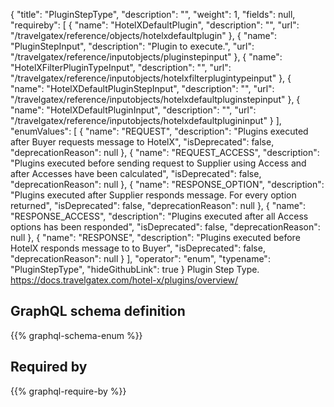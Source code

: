 {
  "title": "PluginStepType",
  "description": "",
  "weight": 1,
  "fields": null,
  "requireby": [
    {
      "name": "HotelXDefaultPlugin",
      "description": "",
      "url": "/travelgatex/reference/objects/hotelxdefaultplugin"
    },
    {
      "name": "PluginStepInput",
      "description": "Plugin to execute.",
      "url": "/travelgatex/reference/inputobjects/pluginstepinput"
    },
    {
      "name": "HotelXFilterPluginTypeInput",
      "description": "",
      "url": "/travelgatex/reference/inputobjects/hotelxfilterplugintypeinput"
    },
    {
      "name": "HotelXDefaultPluginStepInput",
      "description": "",
      "url": "/travelgatex/reference/inputobjects/hotelxdefaultpluginstepinput"
    },
    {
      "name": "HotelXDefaultPluginInput",
      "description": "",
      "url": "/travelgatex/reference/inputobjects/hotelxdefaultplugininput"
    }
  ],
  "enumValues": [
    {
      "name": "REQUEST",
      "description": "Plugins executed after Buyer requests message to HotelX",
      "isDeprecated": false,
      "deprecationReason": null
    },
    {
      "name": "REQUEST_ACCESS",
      "description": "Plugins executed before sending request to Supplier using Access and after Accesses have been calculated",
      "isDeprecated": false,
      "deprecationReason": null
    },
    {
      "name": "RESPONSE_OPTION",
      "description": "Plugins executed after Supplier responds message. For every option returned",
      "isDeprecated": false,
      "deprecationReason": null
    },
    {
      "name": "RESPONSE_ACCESS",
      "description": "Plugins executed after all Access options has been responded",
      "isDeprecated": false,
      "deprecationReason": null
    },
    {
      "name": "RESPONSE",
      "description": "Plugins executed before HotelX responds message to to Buyer",
      "isDeprecated": false,
      "deprecationReason": null
    }
  ],
  "operator": "enum",
  "typename": "PluginStepType",
  "hideGithubLink": true
}
Plugin Step Type. https://docs.travelgatex.com/hotel-x/plugins/overview/
## GraphQL schema definition

{{% graphql-schema-enum %}}

## Required by

{{% graphql-require-by %}}

